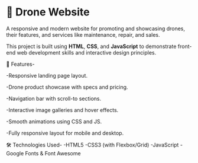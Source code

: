 # 🚁 Drone Website

A responsive and modern website for promoting and showcasing drones, their features, and services like maintenance, repair, and sales. 

This project is built using **HTML**, **CSS**, and **JavaScript** to demonstrate front-end web development skills and interactive design principles.

🚀 Features-

  -Responsive landing page layout.

  -Drone product showcase with specs and pricing.

  -Navigation bar with scroll-to sections.

  -Interactive image galleries and hover effects.

  -Smooth animations using CSS and JS.

  -Fully responsive layout for mobile and desktop.

🛠️ Technologies Used-
  -HTML5
  -CSS3 (with Flexbox/Grid)
  -JavaScript
  -Google Fonts & Font Awesome

